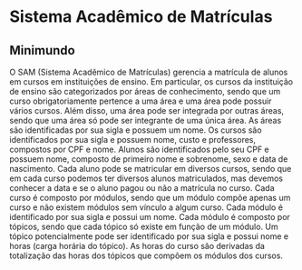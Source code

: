 # Sistema Acadêmico de Matrículas

## Minimundo

O SAM (Sistema Acadêmico de Matrículas) gerencia a matrícula de alunos em cursos em instituições de ensino. Em particular, os cursos da instituição de ensino são categorizados por áreas de conhecimento, sendo que um curso obrigatoriamente pertence a uma área e uma área pode possuir vários cursos. Além disso, uma área pode ser integrada por outras áreas, sendo que uma área só pode ser integrante de uma única área. As áreas são identificadas por sua sigla e possuem um nome. Os cursos são identificados por sua sigla e possuem nome, custo e professores, compostos por CPF e nome. Alunos são identificados pelo seu CPF e possuem nome, composto de primeiro nome e sobrenome, sexo e data de nascimento. Cada aluno pode se matricular em diversos cursos, sendo que em cada curso podemos ter diversos alunos matriculados, mas devemos conhecer a data e se o aluno pagou ou não a matrícula no curso. Cada curso é composto por módulos, sendo que um módulo compõe apenas um curso e não existem módulos sem vínculo a algum curso. Cada módulo é identificado por sua sigla e possui um nome. Cada módulo é composto por tópicos, sendo que cada tópico só existe em função de um módulo. Um tópico potencialmente pode ser identificado por sua sigla e possui nome e horas (carga horária do tópico). As horas do curso são derivadas da totalização das horas dos tópicos que compõem os módulos dos cursos.
